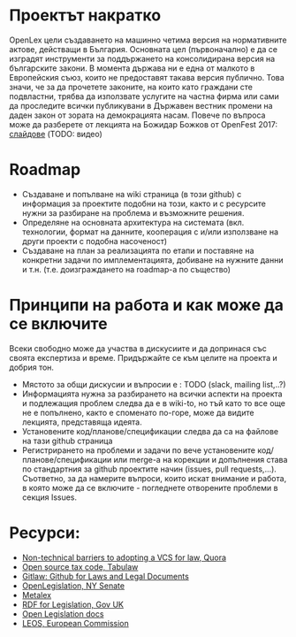 # Проектът накратко
OpenLex цели създаването на машинно четима версия на нормативните актове, действащи в България. Основната цел (първоначално) е да се изградят инструменти за поддържането на консолидирана версия на българските закони. В момента държава ни е една от малкото в Европейския съюз, които не предоставят такава версия публично. Това значи, че за да прочетете законите, на които като граждани сте подвластни, трябва да използвате услугите на частна фирма или сами да проследите всички публикувани в Държавен вестник промени на даден закон от зората на демокрацията насам. Повече по въпроса може да разберете от лекцията на Божидар Божков от OpenFest 2017: [слайдове](https://www.slideshare.net/Bozho/ss-81621168/1) (TODO: видео)

# Roadmap
* Създаване и попълване на wiki страница (в този github) с информация за проектите подобни на този, както и с ресурсите нужни за разбиране на проблема и възможните решения.
* Определяне на основната архитектура на системата (вкл. технологии, формат на данните, кооперация с и/или използване на други проекти с подобна насоченост)
* Създаване на план за реализацията по етапи и поставяне на конкретни задачи по имплементацията, добиване на нужните данни и т.н. (т.е. доизграждането на roadmap-a по същество)

# Принципи на работа и как може да се включите
Всеки свободно може да участва в дискусиите и да допринася със своята експертиза и време. Придържайте се към целите на проекта и добрия тон.
* Мястото за общи дискусии и въпросии е : ТОDO (slack, mailing list,..?)
* Информацията нужна за разбирането на всички аспекти на проекта и подлежащия проблем следва да е в wiki-to, но тъй като то все още не е попълнено, както е споменато по-горе, може да видите лекцията, представяща идеята.
* Установените код/планове/спецификации следва да са на файлове на тази github страница
* Регистрирането на проблеми и задачи по вече установените код/планове/спецификации или merge-a на корекции и допълнения става по стандартния за github проектите начин (issues, pull requests,...). Съответно, за да намерите въпроси, които искат внимание и работа, в която може да се включите - погледнете отворените проблеми в секция Issues. 

# Ресурси:  
 - [Non-technical barriers to adopting a VCS for law, Quora](https://www.quora.com/Public-Policy-What-are-the-nontechnical-barriers-to-adopting-a-version-control-system-for-use-in-writing-bills-and-new-laws)
 - [Open source tax code, Tabulaw](http://blog.tabulaw.com/2011/06/open-source-tax-code.html)
 - [Gitlaw: Github for Laws and Legal Documents](https://blog.abevoelker.com/gitlaw-github-for-laws-and-legal-documents-a-tourniquet-for-american-liberty/)
 - [OpenLegislation, NY Senate](https://github.com/nysenate/OpenLegislation) 
 - [Metalex](http://www.metalex.eu/)
 - [RDF for Legislation, Gov UK](https://www.legislation.gov.uk/developer/formats/rdf)
 - [Open Legislation docs](http://openlegislation.readthedocs.io/en/latest/)
 - [LEOS, European Commission](https://ec.europa.eu/isa2/solutions/leos_en)
 

